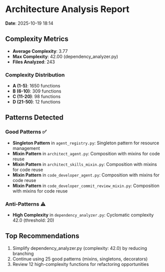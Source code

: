 # Architecture Analysis Report

**Date**: 2025-10-19 18:14

## Complexity Metrics

- **Average Complexity**: 3.77
- **Max Complexity**: 42.00 (dependency_analyzer.py)
- **Files Analyzed**: 243

### Complexity Distribution

- **A (1-5)**: 1650 functions
- **B (6-10)**: 309 functions
- **C (11-20)**: 98 functions
- **D (21-50)**: 12 functions

## Patterns Detected

### Good Patterns ✅

- **Singleton Pattern** in `agent_registry.py`: Singleton pattern for resource management
- **Mixin Pattern** in `architect_agent.py`: Composition with mixins for code reuse
- **Mixin Pattern** in `architect_skills_mixin.py`: Composition with mixins for code reuse
- **Mixin Pattern** in `code_developer_agent.py`: Composition with mixins for code reuse
- **Mixin Pattern** in `code_developer_commit_review_mixin.py`: Composition with mixins for code reuse

### Anti-Patterns ⚠️

- **High Complexity** in `dependency_analyzer.py`: Cyclomatic complexity 42.0 (threshold: 20)

## Top Recommendations

1. Simplify dependency_analyzer.py (complexity: 42.0) by reducing branching
2. Continue using 25 good patterns (mixins, singletons, decorators)
3. Review 12 high-complexity functions for refactoring opportunities

